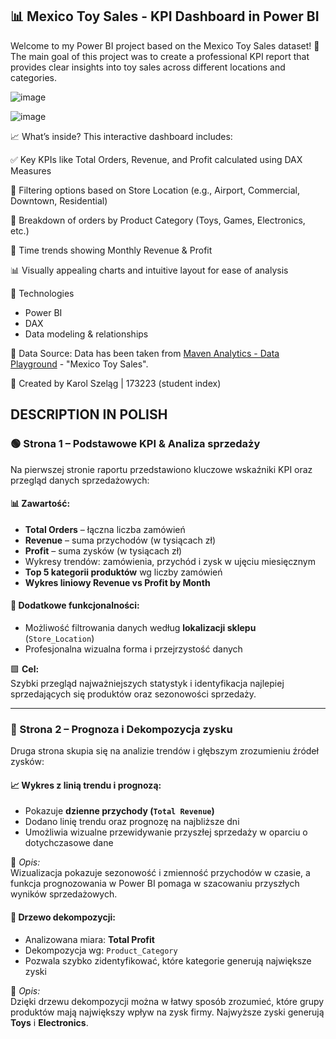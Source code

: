 ## 📊 Mexico Toy Sales - KPI Dashboard in Power BI ##

Welcome to my Power BI project based on the Mexico Toy Sales dataset! 🎉
The main goal of this project was to create a professional KPI report that provides clear insights into toy sales across different locations and categories.


![image](https://github.com/user-attachments/assets/1f885700-f913-49fe-a85c-bfd229c989a4)


![image](https://github.com/user-attachments/assets/d75a3553-2680-4cf6-bd4e-f5e8edd4ada8)


📈 What’s inside?
This interactive dashboard includes:

✅ Key KPIs like Total Orders, Revenue, and Profit calculated using DAX Measures

📍 Filtering options based on Store Location (e.g., Airport, Commercial, Downtown, Residential)

🧸 Breakdown of orders by Product Category (Toys, Games, Electronics, etc.)

📅 Time trends showing Monthly Revenue & Profit

📊 Visually appealing charts and intuitive layout for ease of analysis

📌 Technologies
* Power BI
* DAX
* Data modeling & relationships

📂 Data Source:
Data has been taken from [Maven Analytics - Data Playground](https://mavenanalytics.io/data-playground) - "Mexico Toy Sales". 

🧠 Created by Karol Szeląg | 173223 (student index)


## DESCRIPTION IN POLISH

### 🟢 Strona 1 – Podstawowe KPI & Analiza sprzedaży

Na pierwszej stronie raportu przedstawiono kluczowe wskaźniki KPI oraz przegląd danych sprzedażowych:

#### 📊 Zawartość:
- **Total Orders** – łączna liczba zamówień  
- **Revenue** – suma przychodów (w tysiącach zł)  
- **Profit** – suma zysków (w tysiącach zł)  
- Wykresy trendów: zamówienia, przychód i zysk w ujęciu miesięcznym  
- **Top 5 kategorii produktów** wg liczby zamówień  
- **Wykres liniowy Revenue vs Profit by Month**  

#### 🧰 Dodatkowe funkcjonalności:
- Możliwość filtrowania danych według **lokalizacji sklepu** (`Store_Location`)  
- Profesjonalna wizualna forma i przejrzystość danych  

🟩 **Cel:**  
Szybki przegląd najważniejszych statystyk i identyfikacja najlepiej sprzedających się produktów oraz sezonowości sprzedaży.

---

### 🔵 Strona 2 – Prognoza i Dekompozycja zysku

Druga strona skupia się na analizie trendów i głębszym zrozumieniu źródeł zysków:

#### 📈 Wykres z linią trendu i prognozą:
- Pokazuje **dzienne przychody (`Total Revenue`)**
- Dodano linię trendu oraz prognozę na najbliższe dni
- Umożliwia wizualne przewidywanie przyszłej sprzedaży w oparciu o dotychczasowe dane

📘 _Opis:_  
Wizualizacja pokazuje sezonowość i zmienność przychodów w czasie, a funkcja prognozowania w Power BI pomaga w szacowaniu przyszłych wyników sprzedażowych.

#### 🌳 Drzewo dekompozycji:
- Analizowana miara: **Total Profit**
- Dekompozycja wg: `Product_Category`
- Pozwala szybko zidentyfikować, które kategorie generują największe zyski

📘 _Opis:_  
Dzięki drzewu dekompozycji można w łatwy sposób zrozumieć, które grupy produktów mają największy wpływ na zysk firmy. Najwyższe zyski generują **Toys** i **Electronics**.
